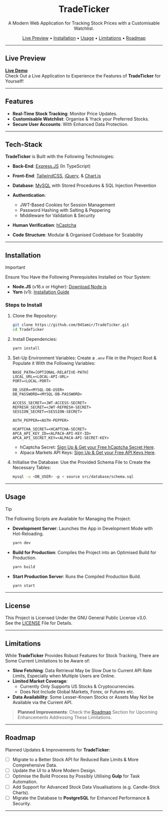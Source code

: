 <div align="center">
    <h1>TradeTicker</h1>
    <p>
        A Modern Web Application for Tracking Stock Prices with a Customisable Watchlist.
    </p>
    <p>
        <a href="#live-preview">Live Preview</a>
        •
        <a href="#installation">Installation</a>
        •
        <a href="#usage">Usage</a>
        •
        <a href="#limitations">Limitations</a>
        •
        <a href="#roadmap">Roadmap</a>
    </p>
</div>

---

## Live Preview

**[Live Demo](https://projects.samir.cx/TradeTicker/?utm_source=github&utm_medium=social&utm_campaign=repo&utm_content=readme 'TradeTicker Live Preview')**  
Check Out a Live Application to Experience the Features of **TradeTicker** for Yourself!

---

## Features

- **Real-Time Stock Tracking**: Monitor Price Updates.
- **Customisable Watchlist**: Organise & Yrack your Preferred Stocks.
- **Secure User Accounts**: With Enhanced Data Protection.

---

## Tech-Stack

**TradeTicker** is Built with the Following Technologies:

- **Back-End**: [Express.JS](https://expressjs.com) (In TypeScript)
- **Front-End**: [TailwindCSS](https://tailwindcss.com), [jQuery](https://jquery.com), & [Chart.js](https://www.chartjs.org)
- **Database**: [MySQL](https://www.mysql.com/) with Stored Procedures & SQL Injection Prevention

- **Authentication**:
    - JWT-Based Cookies for Session Management
    - Password Hashing with Salting & Peppering
    - Middleware for Validation & Security
- **Human Verification**: [hCaptcha](https://www.hcaptcha.com)
- **Code Structure**: Modular & Organised Codebase for Scalability

---

## Installation

> [!IMPORTANT]
> Ensure You Have the Following Prerequisites Installed on Your System:
>
> - **Node.JS** (v16.x or Higher): [Download Node.js](https://nodejs.org 'Node.JS Download')
> - **Yarn** (v1): [Installation Guide](https://classic.yarnpkg.com/en/docs/install 'Yarn Installation')

### Steps to Install

1. Clone the Repository:

    ```bash
    git clone https://github.com/04Samir/TradeTicker.git
    cd TradeTicker
    ```

2. Install Dependencies:

    ```bash
    yarn install
    ```

3. Set-Up Environment Variables:
   Create a `.env` File in the Project Root & Populate it With the Following Variables:

    ```plaintext
    BASE_PATH=[OPTIONAL-RELATIVE-PATH]
    LOCAL_URL=<LOCAL-API-URL>
    PORT=<LOCAL-PORT>

    DB_USER=<MYSQL-DB-USER>
    DB_PASSWORD=<MYSQL-DB-PASSWORD>

    ACCESS_SECRET=<JWT-ACCESS-SECRET>
    REFRESH_SECRET=<JWT-REFRESH-SECRET>
    SESSION_SECRET=<SESSION-SECRET>

    AUTH_PEPPER=<AUTH-PEPPER>

    HCAPTCHA_SECRET=<HCAPTCHA-SECRET>
    APCA_API_KEY_ID=<ALPACA-API-KEY-ID>
    APCA_API_SECRET_KEY=<ALPACA-API-SECRET-KEY>
    ```

    - hCaptcha Secret: [Sign Up & Get your Free hCaptcha Secret Here](https://www.hcaptcha.com).
    - Alpaca Markets API Keys: [Sign Up & Get your Free API Keys Here](https://alpaca.markets).

4. Initialise the Database:
   Use the Provided Schema File to Create the Necessary Tables:
    ```bash
    mysql -u <DB_USER> -p < source src/database/schema.sql
    ```

---

## Usage

> [!TIP]
> The Following Scripts are Available for Managing the Project:
>
> - **Development Server**: Launches the App in Development Mode with Hot-Reloading.
>     ```bash
>     yarn dev
>     ```
> - **Build for Production**: Compiles the Project into an Optimised Build for Production.
>     ```bash
>     yarn build
>     ```
> - **Start Production Server**: Runs the Compiled Production Build.
>     ```bash
>     yarn start
>     ```

---

## License

This Project is Licensed Under the GNU General Public License v3.0.  
See the [LICENSE](LICENSE 'License') File for Details.

---

## Limitations

While **TradeTicker** Provides Robust Features for Stock Tracking, There are Some Current Limitations to be Aware of:

- **Slow Fetching**: Data Retrieval May be Slow Due to Current API Rate Limits, Especially when Multiple Users are Online.
- **Limited Market Coverage**:
    - Currently Only Supports US Stocks & Cryptocurrencies.
    - Does Not Include Global Markets, Forex, or Futures etc.
- **Data Availability**: Some Lesser-Known Stocks or Assets May Not be Available via the Current API.

> **Planned Improvements**: Check the [Roadmap](#roadmap) Section for Upcoming Enhancements Addressing These Limitations.

---

## Roadmap

Planned Updates & Improvements for **TradeTicker**:

- [ ] Migrate to a Better Stock API for Reduced Rate Limits & More Comprehensive Data.
- [ ] Update the UI to a More Modern Design.
- [ ] Optimise the Build Process by Possibly Utilising **Gulp** for Task Automation.
- [ ] Add Support for Advanced Stock Data Visualisations (e.g. Candle-Stick Charts).
- [ ] Migrate the Database to **PostgreSQL** for Enhanced Performance & Security.

---
